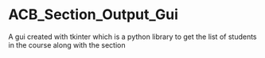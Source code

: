# ACB_Section_Output_Gui
A gui created with tkinter which is a python library to get the list of students in the course along with the section
